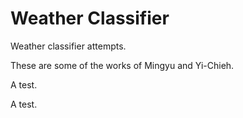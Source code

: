 # Weather Classifier

Weather classifier attempts.

These are some of the works of Mingyu and Yi-Chieh.

A test.

A test.
